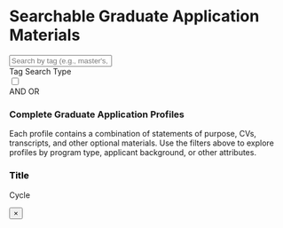 
# Searchable Graduate Application Materials

<div class="grid-container" data-site-url="{{ site.url }}" data-base-url="{{ site.baseurl }}">
  <div class="grid-x grid-padding-x">
    <div class="cell">
      <input type="text" id="search" placeholder="Search by tag (e.g., master's, PhD, lower-GPA, international)...">
    </div>
  </div>

  <div class="grid-x grid-padding-x align-middle">
    <div class="cell auto">
      <div id="tagContainer" class="tag-container"></div>
    </div>
    <div class="cell shrink">
      <div class="toggle-container">
        <div class="toggle-label">Tag Search Type</div>
        <label class="switch">
          <input type="checkbox" id="filterModeToggle">
          <span class="slider round"></span>
        </label>
        <div class="label-container">
          <span class="and-label">AND</span>
          <span class="or-label">OR</span>
        </div>
      </div>
    </div>
  </div>

  <!-- Dynamic content for link cells -->
  <div id="linkCellContent"></div>

  <h3>Complete Graduate Application Profiles</h3>
  <p>
    Each profile contains a combination of statements of purpose, CVs, transcripts, and other optional materials. 
    Use the filters above to explore profiles by program type, applicant background, or other attributes.
  </p>

  <div class="grid-x grid-margin-x small-up-1 medium-up-2 large-up-3" id="peopleContent">
    <!-- Dynamic content for cards -->
  </div>
</div>

<!-- Modal for Detailed Info -->
<div class="reveal" id="exampleModal1" data-reveal>
  <h3 id="modalTitle" style="color: black;">Title</h3>
  <p id="modalCycle">Cycle</p>
  <img src="" alt="Profile Image" id="modalImage" style="display: none;" class="smallheadshot">
  <div id="modalContent"></div>
  <!--<div id="timeline"></div>  Add this div for the timeline -->
  <button class="close-button" data-close aria-label="Close modal" type="button">
    <span aria-hidden="true">&times;</span>
  </button>
</div>
